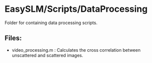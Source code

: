 # EasySLM/Scripts/DataProcessing

Folder for containing data processing scripts.

<h2> Files: </br> </h2>
<ul>
    <li> video_processing.m : Calculates the cross correlation between unscattered and scattered images. </li>
</ul>
